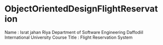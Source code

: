 # ObjectOrientedDesignFlightReservation
Name : Israt jahan Riya 
Department of Software Engineering
Daffodiil International University
Course Title : Flight Reservation System 
